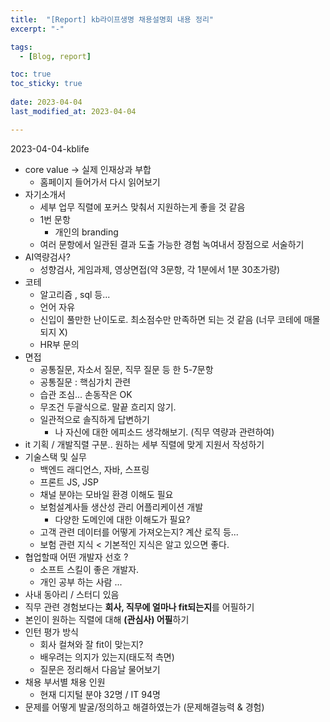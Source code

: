 ```yaml
---
title:  "[Report] kb라이프생명 채용설명회 내용 정리"
excerpt: "-"

tags:
  - [Blog, report]

toc: true
toc_sticky: true
 
date: 2023-04-04
last_modified_at: 2023-04-04

---
```

2023-04-04-kblife
- core value -> 실제 인재상과 부합
	- 홈페이지 들어가서 다시 읽어보기
- 자기소개서 
	- 세부 업무 직렬에 포커스 맞춰서 지원하는게 좋을 것 같음
	- 1번 문항 
		- 개인의 branding
	- 여러 문항에서 일관된 결과 도출 가능한 경험 녹여내서 장점으로 서술하기
- AI역량검사?
	- 성향검사, 게임과제, 영상면접(약 3문항, 각 1분에서 1분 30초가량)
- 코테
	- 알고리즘 , sql 등... 
	- 언어 자유
	- 신입이 풀만한 난이도로. 최소점수만 만족하면 되는 것 같음 (너무 코테에 매몰되지 X)
	- HR부 문의
- 면접
	- 공통질문, 자소서 질문, 직무 질문 등 한 5-7문항
	- 공통질문 : 핵심가치 관련
	- 습관 조심... 손동작은 OK
	- 무조건 두괄식으로. 말끝 흐리지 않기.
	- 일관적으로 솔직하게 답변하기
		- 나 자신에 대한 에피소드 생각해보기. (직무 역량과 관련하여)
- it 기획 / 개발직렬 구분.. 원하는 세부 직렬에 맞게 지원서 작성하기
- 기술스택 및 실무
	- 백엔드 래디언스, 자바, 스프링 
	- 프론트 JS, JSP 
	- 채널 분야는 모바일 환경 이해도 필요
	- 보험설계사들 생산성 관리 어플리케이션 개발
		- 다양한 도메인에 대한 이해도가 필요?
	- 고객 관련 데이터를 어떻게 가져오는지? 계산 로직 등...
	- 보험 관련 지식 < 기본적인 지식은 알고 있으면 좋다.
- 협업할때 어떤 개발자 선호 ?
	- 소프트 스킬이 좋은 개발자. 
	- 개인 공부 하는 사람 ...
- 사내 동아리 / 스터디 있음
- 직무 관련 경험보다는 **회사, 직무에 얼마나 fit되는지**를 어필하기
- 본인이 원하는 직렬에 대해 **(관심사) 어필**하기
- 인턴 평가 방식
	- 회사 컬쳐와 잘 fit이 맞는지? 
	- 배우려는 의지가 있는지(태도적 측면)
	- 질문은 정리해서 다음날 물어보기
- 채용 부서별 채용 인원 
	- 현재 디지털 분야 32명 / IT 94명
- 문제를 어떻게 발굴/정의하고 해결하였는가 (문제해결능력 & 경험)